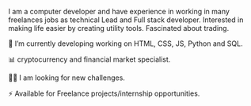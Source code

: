 I am a computer developer and have experience in working in many freelances jobs as technical Lead and Full stack developer. Interested in making life easier by creating utility tools. Fascinated about trading.



🔭 I’m currently developing working on HTML, CSS, JS, Python and SQL.

📊 cryptocurrency and financial market specialist.

👨‍💻  I am looking for new challenges.

⚡ Available for Freelance projects/internship opportunities.
